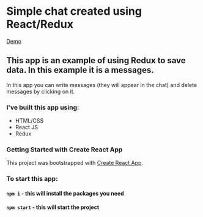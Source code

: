 # Simple chat created using React/Redux

[Demo](https://zhannapopenko.github.io/chat/)
## This app is an example of using Redux to save data. In this example it is a messages.

In this app you can write messages (they will appear in the chat) and delete messages by clicking on it.

### I've built this app using:

- HTML/CSS
- React JS
- Redux

### Getting Started with Create React App

This project was bootstrapped with [Create React App](https://github.com/facebook/create-react-app).
### To start this app:

#### `npm i` - this will install the packages you need
#### `npm start` - this will start the project
